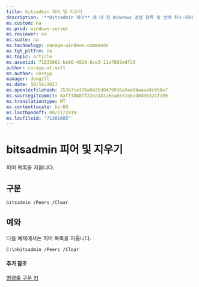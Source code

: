 ```yaml
---
title: bitsadmin 피어 및 지우기
description: '**Bitsadmin 피어** 에 대 한 Windows 명령 항목 및 선택 취소-피어 목록을 지웁니다.'
ms.custom: na
ms.prod: windows-server
ms.reviewer: na
ms.suite: na
ms.technology: manage-windows-commands
ms.tgt_pltfrm: na
ms.topic: article
ms.assetid: 71833862-be86-4829-8ce3-11e7869adf29
author: coreyp-at-msft
ms.author: coreyp
manager: dongill
ms.date: 10/16/2017
ms.openlocfilehash: 253b7ce370a942b30479936a5ee84aaea9c950e7
ms.sourcegitcommit: 6aff3d88ff22ea141a6ea6572a5ad8dd6321f199
ms.translationtype: MT
ms.contentlocale: ko-KR
ms.lasthandoff: 09/27/2019
ms.locfileid: "71381005"
---
```

# <a name="bitsadmin-peers-and-clear"></a>bitsadmin 피어 및 지우기



피어 목록을 지웁니다.

## <a name="syntax"></a>구문

```
bitsadmin /Peers /Clear 
```

## <a name="BKMK_examples"></a>예와

다음 예제에서는 피어 목록을 지웁니다.
```
C:\>bitsadmin /Peers /Clear
```

#### <a name="additional-references"></a>추가 참조

[명령줄 구문 키](command-line-syntax-key.md)